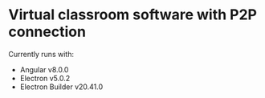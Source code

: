 

# Virtual classroom software with P2P connection

Currently runs with:

- Angular v8.0.0
- Electron v5.0.2
- Electron Builder v20.41.0

